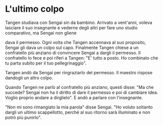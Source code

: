 # L'ultimo colpo

Tangen studiava con Sengai sin da bambino. Arrivato a vent'anni, voleva lasciare il suo insegnante e vederne degli altri per fare uno studio comparativo, ma Sengai non gliene

dava il permesso. Ogni volta che Tangen accennava al suo proposito, Sengai gli dava un colpo sul capo. Finalmente Tangen chiese a un confratello più anziano di convincere Sengai a dargli il permesso. Il confratello lo fece e poi riferì a Tangen: "E' tutto a posto. Ho combinato che tu parta subito per il tuo pellegrinaggio".

Tangen andò da Sengai per ringraziarlo del permesso. Il maestro rispose dandogli un altro colpo.

Quando Tangen ne parlò al confratello più anziano, questi disse: "Ma che succede? Sengai non ha il diritto di dare il permesso e poi di cambiare idea. Voglio proprio andare a dirglielo". E andò a parlare con l'insegnante.

"Non mi sono rimangiato la mia parola" disse Sengai. "Ho voluto soltanto dargli un ultimo scappellotto, perché al suo ritorno sarà illuminato e non potrò più punirlo".
